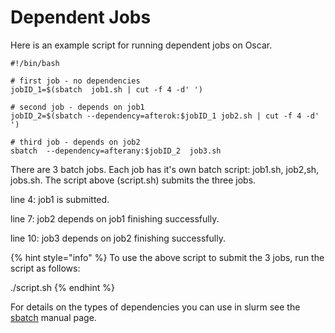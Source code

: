 # Dependent Jobs

Here is an example script for running dependent jobs on Oscar. &#x20;

```
#!/bin/bash

# first job - no dependencies
jobID_1=$(sbatch  job1.sh | cut -f 4 -d' ')

# second job - depends on job1
jobID_2=$(sbatch --dependency=afterok:$jobID_1 job2.sh | cut -f 4 -d' ')

# third job - depends on job2
sbatch  --dependency=afterany:$jobID_2  job3.sh
```

There are 3 batch jobs.  Each job has it's own batch script:  job1.sh, job2,sh, jobs.sh.  The script above (script.sh)  submits the three jobs.

&#x20;   line 4: job1 is submitted.

&#x20;   line 7: job2  depends on  job1 finishing successfully.

&#x20;   line 10: job3 depends on job2 finishing successfully.

{% hint style="info" %}
To use the  above script to submit the 3 jobs, run the script as follows:

&#x20;  ./script.sh
{% endhint %}

For details on the types of dependencies you can use in slurm see the [sbatch](https://slurm.schedmd.com/sbatch.html) manual page.&#x20;
